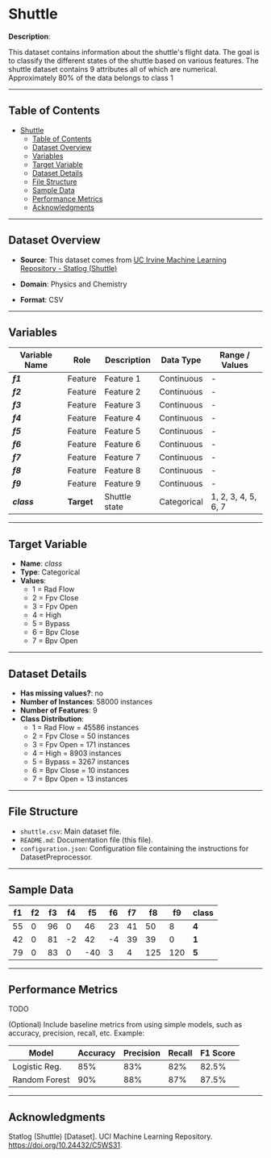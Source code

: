 # Shuttle

**Description**:  

This dataset contains information about the shuttle's flight data. The goal is to classify the different states of the shuttle based on various features.
The shuttle dataset contains 9 attributes all of which are numerical. Approximately 80% of the data belongs to class 1


---

## Table of Contents
- [Shuttle](#shuttle)
  - [Table of Contents](#table-of-contents)
  - [Dataset Overview](#dataset-overview)
  - [Variables](#variables)
  - [Target Variable](#target-variable)
  - [Dataset Details](#dataset-details)
  - [File Structure](#file-structure)
  - [Sample Data](#sample-data)
  - [Performance Metrics](#performance-metrics)
  - [Acknowledgments](#acknowledgments)

---

## Dataset Overview

- **Source**: This dataset comes from [UC Irvine Machine Learning Repository - Statlog (Shuttle)](https://archive.ics.uci.edu/dataset/148/statlog+shuttle)
  
- **Domain**: Physics and Chemistry

- **Format**: CSV  

---

## Variables

| Variable Name | Role | Description | Data Type | Range / Values |
|---|---|---|---|---|
| ***f1*** | Feature | Feature 1 | Continuous | - |
| ***f2*** | Feature | Feature 2 | Continuous | - |
| ***f3*** | Feature | Feature 3 | Continuous | - |
| ***f4*** | Feature | Feature 4 | Continuous | - |
| ***f5*** | Feature | Feature 5 | Continuous | - |
| ***f6*** | Feature | Feature 6 | Continuous | - |
| ***f7*** | Feature | Feature 7 | Continuous | - |
| ***f8*** | Feature | Feature 8 | Continuous | - |
| ***f9*** | Feature | Feature 9 | Continuous | - |
| ***class*** | **Target** | Shuttle state | Categorical | 1, 2, 3, 4, 5, 6, 7 |

---

## Target Variable

- **Name**: *class*  
- **Type**: Categorical
- **Values**:
  - 1 = Rad Flow
  - 2 = Fpv Close
  - 3 = Fpv Open
  - 4 = High
  - 5 = Bypass
  - 6 = Bpv Close
  - 7 = Bpv Open

---

## Dataset Details

- **Has missing values?**: no
- **Number of Instances**: 58000 instances 
- **Number of Features**: 9
- **Class Distribution**:
  - 1 = Rad Flow = 45586 instances
  - 2 = Fpv Close = 50 instances
  - 3 = Fpv Open = 171 instances
  - 4 = High = 8903 instances
  - 5 = Bypass = 3267 instances
  - 6 = Bpv Close = 10 instances
  - 7 = Bpv Open = 13 instances

---

## File Structure

- `shuttle.csv`: Main dataset file.  
- `README.md`: Documentation file (this file).  
- `configuration.json`: Configuration file containing the instructions for DatasetPreprocessor.  

---

## Sample Data

| f1 | f2 | f3 | f4 | f5 | f6 | f7 | f8 | f9 | class |
|----|----|----|----|----|----|----|----|----|-------|
| 55 | 0 | 96 | 0 | 46 | 23 | 41 | 50 | 8 | **4** |
| 42 | 0 | 81 | -2 | 42 | -4 | 39 | 39 | 0 | **1** |
| 79 | 0 | 83 | 0 | -40 | 3 | 4 | 125 | 120 | **5** |

---

## Performance Metrics

TODO

(Optional) Include baseline metrics from using simple models, such as accuracy, precision, recall, etc. Example:

| Model         | Accuracy | Precision | Recall | F1 Score |
|---------------|----------|-----------|--------|----------|
| Logistic Reg. | 85%      | 83%       | 82%    | 82.5%    |
| Random Forest | 90%      | 88%       | 87%    | 87.5%    |

---

## Acknowledgments

Statlog (Shuttle) [Dataset].  UCI Machine Learning Repository. https://doi.org/10.24432/C5WS31.